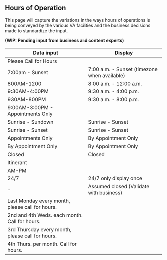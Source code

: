 ## Hours of Operation 

This page will capture the variations in the ways hours of operations is being conveyed by the various VA facilities and the business decisions made to standardize the input.

**(WIP: Pending input from business and content experts)**

| Data input | Display |
|---|---|
| Please Call for Hours | | 
| 7:00am - Sunset | 7:00 a.m. - Sunset (timezone when available) |
| 800AM-1200 | 8:00 a.m. - 12:00 a.m. |
| 9:30AM-4:00PM | 9:30 a.m. - 4:00 p.m. |
| 930AM-800PM | 9:30 a.m. - 8:00 p.m. |
| 9:00AM-3:00PM - Appointments Only | | 
| Sunrise - Sundown | Sunrise - Sunset |
| Sunrise - Sunset | Sunrise - Sunset |
| Appointments Only | By Appointment Only |
| By Appointment Only | By Appointment Only |
| Closed | Closed | 
| Itinerant |  |
| AM-PM | 
| 24/7 | 24/7  only display once |
|- | Assumed closed (Validate with business) |
| Last Monday every month, please call for hours.||
| 2nd and 4th Weds. each month. Call for hours. ||
| 3rd Thursday every month, please call for hours. ||
| 4th Thurs. per month. Call for hours.||
